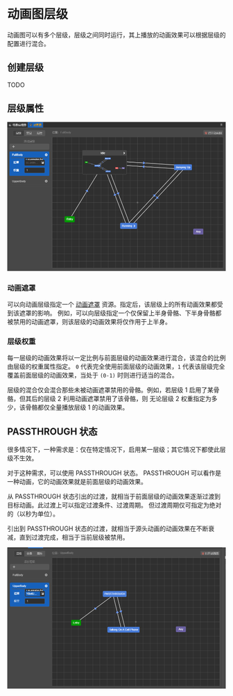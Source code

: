 
# 动画图层级

动画图可以有多个层级，层级之间同时运行，其上播放的动画效果可以根据层级的配置进行混合。

## 创建层级

TODO

## 层级属性

![animation-graph-layer](animation-graph/animation-graph-layer.png)

### 动画遮罩

可以向动画层级指定一个 [动画遮罩](animation-mask.md) 资源。指定后，该层级上的所有动画效果都受到该遮罩的影响。
例如，可以向层级指定一个仅保留上半身骨骼、下半身骨骼都被禁用的动画遮罩，则该层级的动画效果将仅作用于上半身。

### 层级权重

每一层级的动画效果将以一定比例与前面层级的动画效果进行混合，该混合的比例由层级的权重属性指定。
`0` 代表完全使用前面层级的动画效果，`1` 代表该层级完全覆盖前面层级的动画效果，当处于 `(0-1)` 时则进行适当的混合。

层级的混合仅会混合那些未被动画遮罩禁用的骨骼。例如，若层级 1 启用了某骨骼，但其后的层级 2 利用动画遮罩禁用了该骨骼，则
无论层级 2 权重指定为多少，该骨骼都仅全量播放层级 1 的动画效果。

## PASSTHROUGH 状态

很多情况下，一种需求是：仅在特定情况下，启用某一层级；其它情况下都使此层级不生效。

对于这种需求，可以使用 PASSTHROUGH 状态。 PASSTHROUGH 可以看作是一种动画，它的动画效果就是前面层级的动画效果。

从 PASSTHROUGH 状态引出的过渡，就相当于前面层级的动画效果逐渐过渡到目标动画。此过渡上可以指定过渡条件、过渡周期。
但过渡周期仅可指定为绝对的（以秒为单位）。

引出到 PASSTHROUGH 状态的过渡，就相当于源头动画的动画效果在不断衰减，直到过渡完成，相当于当前层级被禁用。

![passthrough-state](animation-graph/passthrough-state.png)